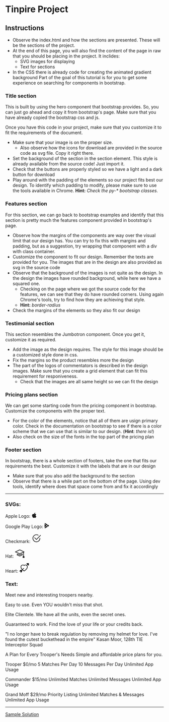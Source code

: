 # Tinpire Project

## Instructions
- Observe the index.html and how the sections are presented. These will be the sections of the project.
- At the end of this page, you will also find the content of the page in raw that you should be placing in the project. It inclides:
    - SVG images for displaying
    - Text for sections
- In the CSS there is already code for creating the animated gradient background
Part of the goal of this tutorial is for you to get some experience on searching for components in bootstrap.

### Title section
This is built by using the hero component that bootstrap provides. So, you can just go ahead and copy it from bootstrap's page. Make sure that you have already copied the bootstrap css and js.

Once you have this code in your project, make sure that you customize it to fit the requirements of the document.
- Make sure that your image is on the proper size.
    - Also observe how the icons for download are provided in the source code as svg file. Copy it right there.
- Set the background of the section in the section element. This style is already available from the source code! Just import it.
- Check that the buttons are properly styled so we have a light and a dark button for download
- Play around with the padding of the elements so our project fits best our design. To identify which padding to modify, please make sure to use the tools available in Chrome.
**Hint:** _Check the py-* bootstrap classes._

### Features section
For this section, we can go back to bootstrap examples and identify that this section is pretty much the features component provided in bootstrap's page.
- Observe how the margins of the components are way over the visual limit that our design has. You can try to fix this with margins and padding, but as a suggestion, try wrapping that component with a div with class container.
- Customize the component to fit our design. Remember the texts are provided for you. The images that are in the design are also provided as svg in the source code
- Observe that the background of the images is not quite as the design. In the design the images have rounded background, while here we have a squared one.
    - Checking on the page where we got the source code for the features, we can see that they do have rounded corners. Using again Chrome's tools, try to find how they are achieving that style.
    - **Hint:** _border-radius_
- Check the margins of the elements so they also fit our design

### Testimonial section
This section resembles the Jumbotron component. Once you get it, customize it as required.
- Add the image as the design requires. The style for this image should be a customized style done in css.
- Fix the margins so the product resembles more the design
- The part of the logos of commentators is described in the design images. Make sure that you create a grid element that can fit this requirement for responiveness.
    - Check that the images are all same height so we can fit the design

### Pricing plans section
We can get some starting code from the pricing component in bootstrap. Customize the components with the proper text.
- For the color of the elements, notice that all of them are usign primary color. Check in the documentation on bootstrap to see if there is a color scheme that we can use that is similar to our design. (**Hint**: _there is!_)
- Also check on the size of the fonts in the top part of the pricing plan

### Footer section
In bootstrap, there is a whole section of footers, take the one that fits our requirements the best. Customize it with the labels that are in our design
- Make sure that you also add the background to the section
- Observe that there is a while part on the bottom of the page. Using dev tools, identify where does that space come from and fix it accordingly


----

### SVGs:

Apple Logo:
<svg xmlns="http://www.w3.org/2000/svg" width="16" height="16" fill="currentColor" class="bi bi-apple mb-1" viewBox="0 0 16 16">
<path d="M11.182.008C11.148-.03 9.923.023 8.857 1.18c-1.066 1.156-.902 2.482-.878 2.516.024.034 1.52.087 2.475-1.258.955-1.345.762-2.391.728-2.43Zm3.314 11.733c-.048-.096-2.325-1.234-2.113-3.422.212-2.189 1.675-2.789 1.698-2.854.023-.065-.597-.79-1.254-1.157a3.692 3.692 0 0 0-1.563-.434c-.108-.003-.483-.095-1.254.116-.508.139-1.653.589-1.968.607-.316.018-1.256-.522-2.267-.665-.647-.125-1.333.131-1.824.328-.49.196-1.422.754-2.074 2.237-.652 1.482-.311 3.83-.067 4.56.244.729.625 1.924 1.273 2.796.576.984 1.34 1.667 1.659 1.899.319.232 1.219.386 1.843.067.502-.308 1.408-.485 1.766-.472.357.013 1.061.154 1.782.539.571.197 1.111.115 1.652-.105.541-.221 1.324-1.059 2.238-2.758.347-.79.505-1.217.473-1.282Z" />
<path d="M11.182.008C11.148-.03 9.923.023 8.857 1.18c-1.066 1.156-.902 2.482-.878 2.516.024.034 1.52.087 2.475-1.258.955-1.345.762-2.391.728-2.43Zm3.314 11.733c-.048-.096-2.325-1.234-2.113-3.422.212-2.189 1.675-2.789 1.698-2.854.023-.065-.597-.79-1.254-1.157a3.692 3.692 0 0 0-1.563-.434c-.108-.003-.483-.095-1.254.116-.508.139-1.653.589-1.968.607-.316.018-1.256-.522-2.267-.665-.647-.125-1.333.131-1.824.328-.49.196-1.422.754-2.074 2.237-.652 1.482-.311 3.83-.067 4.56.244.729.625 1.924 1.273 2.796.576.984 1.34 1.667 1.659 1.899.319.232 1.219.386 1.843.067.502-.308 1.408-.485 1.766-.472.357.013 1.061.154 1.782.539.571.197 1.111.115 1.652-.105.541-.221 1.324-1.059 2.238-2.758.347-.79.505-1.217.473-1.282Z" />
</svg>

Google Play Logo:
<svg xmlns="http://www.w3.org/2000/svg" width="16" height="16" fill="currentColor" class="bi bi-google-play mb-1" viewBox="0 0 16 16">
<path d="M14.222 9.374c1.037-.61 1.037-2.137 0-2.748L11.528 5.04 8.32 8l3.207 2.96 2.694-1.586Zm-3.595 2.116L7.583 8.68 1.03 14.73c.201 1.029 1.36 1.61 2.303 1.055l7.294-4.295ZM1 13.396V2.603L6.846 8 1 13.396ZM1.03 1.27l6.553 6.05 3.044-2.81L3.333.215C2.39-.341 1.231.24 1.03 1.27Z" />
</svg>

Checkmark:
<svg xmlns="http://www.w3.org/2000/svg" height="30" fill="currentColor" class="bi bi-check2-circle" viewBox="0 0 16 16">
<path d="M2.5 8a5.5 5.5 0 0 1 8.25-4.764.5.5 0 0 0 .5-.866A6.5 6.5 0 1 0 14.5 8a.5.5 0 0 0-1 0 5.5 5.5 0 1 1-11 0z" />
<path d="M15.354 3.354a.5.5 0 0 0-.708-.708L8 9.293 5.354 6.646a.5.5 0 1 0-.708.708l3 3a.5.5 0 0 0 .708 0l7-7z" />
</svg>

Hat:
<svg xmlns="http://www.w3.org/2000/svg" height="30" fill="currentColor" class="bi bi-mortarboard" viewBox="0 0 16 16">
<path d="M8.211 2.047a.5.5 0 0 0-.422 0l-7.5 3.5a.5.5 0 0 0 .025.917l7.5 3a.5.5 0 0 0 .372 0L14 7.14V13a1 1 0 0 0-1 1v2h3v-2a1 1 0 0 0-1-1V6.739l.686-.275a.5.5 0 0 0 .025-.917l-7.5-3.5ZM8 8.46 1.758 5.965 8 3.052l6.242 2.913L8 8.46Z"/>
<path d="M4.176 9.032a.5.5 0 0 0-.656.327l-.5 1.7a.5.5 0 0 0 .294.605l4.5 1.8a.5.5 0 0 0 .372 0l4.5-1.8a.5.5 0 0 0 .294-.605l-.5-1.7a.5.5 0 0 0-.656-.327L8 10.466 4.176 9.032Zm-.068 1.873.22-.748 3.496 1.311a.5.5 0 0 0 .352 0l3.496-1.311.22.748L8 12.46l-3.892-1.556Z"/>
</svg>

Heart:
<svg xmlns="http://www.w3.org/2000/svg" height="30" fill="currentColor" class="bi bi-arrow-through-heart" viewBox="0 0 16 16">
<path fill-rule="evenodd" d="M2.854 15.854A.5.5 0 0 1 2 15.5V14H.5a.5.5 0 0 1-.354-.854l1.5-1.5A.5.5 0 0 1 2 11.5h1.793l.53-.53c-.771-.802-1.328-1.58-1.704-2.32-.798-1.575-.775-2.996-.213-4.092C3.426 2.565 6.18 1.809 8 3.233c1.25-.98 2.944-.928 4.212-.152L13.292 2 12.147.854A.5.5 0 0 1 12.5 0h3a.5.5 0 0 1 .5.5v3a.5.5 0 0 1-.854.354L14 2.707l-1.006 1.006c.236.248.44.531.6.845.562 1.096.585 2.517-.213 4.092-.793 1.563-2.395 3.288-5.105 5.08L8 13.912l-.276-.182a21.86 21.86 0 0 1-2.685-2.062l-.539.54V14a.5.5 0 0 1-.146.354l-1.5 1.5Zm2.893-4.894A20.419 20.419 0 0 0 8 12.71c2.456-1.666 3.827-3.207 4.489-4.512.679-1.34.607-2.42.215-3.185-.817-1.595-3.087-2.054-4.346-.761L8 4.62l-.358-.368c-1.259-1.293-3.53-.834-4.346.761-.392.766-.464 1.845.215 3.185.323.636.815 1.33 1.519 2.065l1.866-1.867a.5.5 0 1 1 .708.708L5.747 10.96Z" />
</svg>

### Text:

Meet new and interesting troopers nearby.

Easy to use.
Even YOU wouldn't miss that shot.

Elite Clientele.
We have all the units, even the secret ones.

Guaranteed to work.
Find the love of your life or your credits back.

"I no longer have to break regulation by removing my helmet for love. I've found the cutest buckethead in the empire"
Kasan Moor, 128th TIE Interceptor Squad

A Plan for Every Trooper's Needs
Simple and affordable price plans for you.

Trooper
$0/mo
5 Matches Per Day
10 Messages Per Day
Unlimited App Usage

Commander
$15/mo
Unlimited Matches
Unlimited Messages
Unlimited App Usage

Grand Moff
$29/mo
Priority Listing
Unlimited Matches & Messages
Unlimited App Usage


----

[Sample Solution](https://gist.github.com/gcastillo56/20f83d6b56a58050a92caba4de6f8a9c)